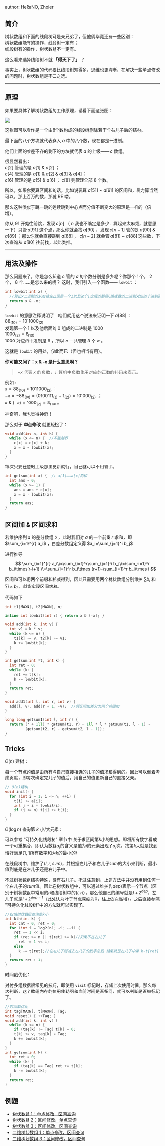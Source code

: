 author: HeRaNO, Zhoier

## 简介

树状数组和下面的线段树可是亲兄弟了，但他俩毕竟还有一些区别：  
树状数组能有的操作，线段树一定有；  
线段树有的操作，树状数组不一定有。

这么看来选择线段树不就 **「得天下了」** ？

事实上，树状数组的代码要比线段树短得多，思维也更清晰，在解决一些单点修改的问题时，树状数组是不二之选。

* * *

## 原理

如果要具体了解树状数组的工作原理，请看下面这张图：

![](./images/bit1.png)

这张图可以看作是一个由8个数构成的线段树删除若干个右儿子后的结构。

最下面的八个方块就代表存入 $a$ 中的八个数，现在都是十进制。

他们上面的参差不齐的剩下的方块就代表 $a$ 的上级—— $c$ 数组。

很显然看出：  
 $c[2]$ 管理的是 $a[1]$ & $a[2]$ ；  
 $c[4]$ 管理的是 $a[1]$ & $a[2]$ & $a[3]$ & $a[4]$ ；  
 $c[6]$ 管理的是 $a[5]$ & $a[6]$ ； $c[8]$ 则管理全部 $8$ 个数。

所以，如果你要算区间和的话，比如说要算 $a[51]$ ~ $a[91]$ 的区间和，暴力算当然可以，那上百万的数，那就 RE 喽。

那么这种类似于跳一跳的连续跳到中心点而分值不断变大的原理是一样的（倍增）。

你从 $91$ 开始往前跳，发现 $c[n]$ （ $n$ 我也不确定是多少，算起来太麻烦，就意思一下）只管 $a[91]$ 这个点，那么你就会找 $a[90]$ ，发现 $c[n - 1]$ 管的是 $a[90]$ & $a[89]$ ；那么你就会直接跳到 $a[88]$ ， $c[n - 2]$ 就会管 $a[81]$ ~ $a[88]$ 这些数，下次查询从 $a[80]$ 往前找，以此类推。

* * *

## 用法及操作

那么问题来了，你是怎么知道 $c$ 管的 $a$ 的个数分别是多少呢？你那个 $1$ 个， $2$ 个， $8$ 个……是怎么来的呢？
这时，我们引入一个函数—— `lowbit` ：

```cpp
int lowbit(int x) {
  //算出x二进制的从右往左出现第一个1以及这个1之后的那些0组成数的二进制对应的十进制的数
  return x & -x;
}
```

 `lowbit` 的意思注释说明了，咱们就用这个说法来证明一下 $a[88]$ ：  
 $88_{(10)}=1011000_{(2)}$   
发现第一个 $1$ 以及他后面的 $0$ 组成的二进制是 $1000$   
 $1000_{(2)} = 8_{(10)}$   
 $1000$ 对应的十进制是 $8$ ，所以 $c$ 一共管理 $8$ 个 $a$ 。

这就是 `lowbit` 的用处，仅此而已（但也相当有用）。

 **你可能又问了：x & -x 是什么意思啊？** 

>  $-x$ 代表 $x$ 的负数，计算机中负数使用对应的正数的补码来表示。

例如 :  
 $x =88_{(10)}=1011000_{(2)}$ ；  
 $-x = -88_{(10)} = (0100111_{(2)} + 1_{(2)}) =101000_{(2)}$ ；  
 $x\ \& \ (-x) = 1000_{(2)} = 8_{(10)}$ 。

神奇吧，我也觉得神奇！

那么对于 **单点修改** 就更轻松了：

```cpp
void add(int x, int k) {
  while (x <= n) {  //不能越界
    c[x] = c[x] + k;
    x = x + lowbit(x);
  }
}
```

每次只要在他的上级那里更新就行，自己就可以不用管了。

```cpp
int getsum(int x) {  // a[1]……a[x]的和
  int ans = 0;
  while (x >= 1) {
    ans = ans + c[x];
    x = x - lowbit(x);
  }
  return ans;
}
```

## 区间加 & 区间求和

若维护序列 $a$ 的差分数组 $b$ ，此时我们对 $a$ 的一个前缀 $r$ 求和，即 $\sum_{i=1}^{r} a_i$ ，由差分数组定义得 $a_i=\sum_{j=1}^i b_j$ 

进行推导

$$
\sum_{i=1}^{r} a_i\\=\sum_{i=1}^r\sum_{j=1}^i b_j\\=\sum_{i=1}^r b_i\times(r-i+1)
\\=\sum_{i=1}^r b_i\times (r+1)-\sum_{i=1}^r b_i\times i
$$

区间和可以用两个前缀和相减得到，因此只需要用两个树状数组分别维护 $\sum b_i$ 和 $\sum i \times b_i$ ，就能实现区间求和。

代码如下

```cpp
int t1[MAXN], t2[MAXN], n;

inline int lowbit(int x) { return x & (-x); }

void add(int k, int v) {
  int v1 = k * v;
  while (k <= n) {
    t1[k] += v, t2[k] += v1;
    k += lowbit(k);
  }
}

int getsum(int *t, int k) {
  int ret = 0;
  while (k) {
    ret += t[k];
    k -= lowbit(k);
  }
  return ret;
}

void add1(int l, int r, int v) {
  add(l, v), add(r + 1, -v);  //将区间加差分为两个前缀加
}

long long getsum1(int l, int r) {
  return (r + 1ll) * getsum(t1, r) - 1ll * l * getsum(t1, l - 1) -
         (getsum(t2, r) - getsum(t2, l - 1));
}
```

## Tricks

 $O(n)$ 建树：

每一个节点的值是由所有与自己直接相连的儿子的值求和得到的。因此可以倒着考虑贡献，即每次确定完儿子的值后，用自己的值更新自己的直接父亲。

```cpp
// O(n)建树
void init() {
  for (int i = 1; i <= n; ++i) {
    t[i] += a[i];
    int j = i + lowbit(i);
    if (j <= n) t[j] += t[i];
  }
}
```

 $O(\log n)$ 查询第 $k$ 小/大元素：

可以参考 "可持久化线段树" 章节中 关于求区间第$k$小的思想。即将所有数字看成一个可重集合，即认为数组$a_i$的含义是值为$i$的元素出现了$a_i$次。找第$k$大就是找到恰好满足$[1,i]$所有数字和为$k$的最小的$i$

在线段树中，维护了$(l,r,sum)$，并根据左儿子和右儿子$sum$的大小来判断，最小值到底是在左儿子还是右儿子中。

不过树状数组结构特殊，没有右儿子。不过注意到，上述方法中并没有用到任何一个右儿子的$sum$值。因此在树状数组中，可以通过维护$(l,dep)$表示一个节点（区别于树状数组中常用的$r$和线段树中的$(l,r)$），那么他自己的编号就是$l+2^{dep}$，左儿子就是$l+2^{dep-1}$（此处认为叶子节点深度为0，往上依次递增）。之后直接参照 "可持久化线段树"中的方法就可以实现了。

```cpp
//权值树状数组查询第k小
int kth(int k) {
  int cnt = 0, ret = 0;
  for (int i = log2(n); ~i; --i) {
    ret += 1 << i;
    if (ret >= n || t[ret] >= k)//如果不在右儿子
      ret -= 1 << i;
    else
      k -= t[ret];//在右儿子则减去左儿子的数字总数 结果就是右儿子中第 k-t[ret] 小的数
  }
  return ret + 1;
}
```

时间戳优化：

对付多组数据很常见的技巧，即使用 `visit` 标记时，存储上次使用时间。那么每次判断，这个数组内存的使用使劲啊和当前时间是否相同，就可以判断是否被标记了。

```cpp
//时间戳优化
int tag[MAXN], t[MAXN], Tag;
void reset() { ++Tag; }
void add(int k, int v) {
  while (k <= n) {
    if (tag[k] != Tag) t[k] = 0;
    t[k] += v, tag[k] = Tag;
    k += lowbit(k);
  }
}
int getsum(int k) {
  int ret = 0;
  while (k) {
    if (tag[k] == Tag) ret += t[k];
    k -= lowbit(k);
  }
  return ret;
}
```



## 例题

-    [树状数组 1：单点修改，区间查询](https://loj.ac/problem/130) 
-    [树状数组 2：区间修改，单点查询](https://loj.ac/problem/131) 
-    [树状数组 3：区间修改，区间查询](https://loj.ac/problem/132) 
-    [二维树状数组 1：单点修改，区间查询](https://loj.ac/problem/133) 
-    [二维树状数组 3：区间修改，区间查询](https://loj.ac/problem/135) 
